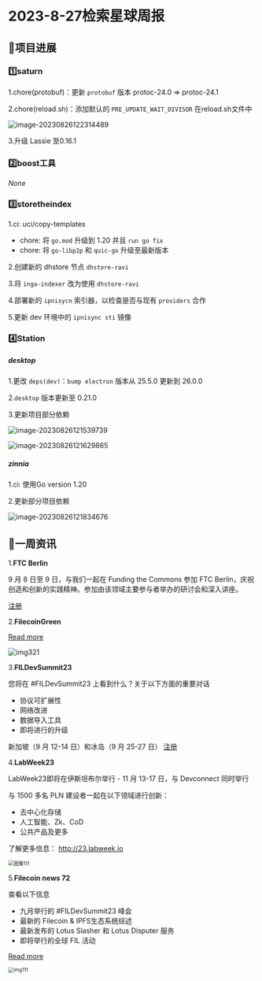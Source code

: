# 2023-8-27检索星球周报


## 🚀项目进展

### 1️⃣saturn

1.chore(protobuf)：更新 `protobuf` 版本 protoc-24.0 => protoc-24.1

2.chore(reload.sh)：添加默认的 `PRE_UPDATE_WAIT_DIVISOR` 在reload.sh文件中

![image-20230826122314489](img/8-27-4-2023.png)

3.升级 Lassie 至0.16.1

###  2️⃣boost工具

*None*

###  3️⃣storetheindex

1.ci: uci/copy-templates

+ chore: 将 `go.mod` 升级到 1.20 并且 `run go fix`
+ chore: 将 `go-libp2p` 和 `quic-go` 升级至最新版本

2.创建新的 dhstore 节点 `dhstore-ravi`

3.将 `inga-indexer` 改为使用 `dhstore-ravi`

4.部署新的 `ipnisycn` 索引器，以检查是否与现有 `providers` 合作

5.更新 dev 环境中的 `ipnisync sti` 镜像

### 4️⃣Station

##### desktop

1.更改 `deps(dev)`：`bump electron` 版本从 25.5.0 更新到 26.0.0

2.`desktop` 版本更新至 0.21.0

3.更新项目部分依赖

![image-20230826121539739](img/8-27-1-2023.png)

![image-20230826121629865](img/8-27-2-2023.png)

##### zinnia

1.ci: 使用Go version 1.20

2.更新部分项目依赖

![image-20230826121834676](img/8-27-3-2023.png)

##  📢一周资讯

1.**FTC Berlin**

9 月 8 日至 9 日，与我们一起在 Funding the Commons 参加 FTC Berlin，庆祝创造和创新的实践精神。参加由该领域主要参与者举办的研讨会和深入讲座。

[注册](https://lu.ma/descixfundingthecommons_berlin2023)

2.**FilecoinGreen**

[Read more](https://twitter.com/FilecoinTLDR/status/1694418996206985544)

![img321](img/8-27-5-2023.png)

3.**FILDevSummit23**

您将在 #FILDevSummit23 上看到什么？关于以下方面的重要对话   

+ 协议可扩展性
+ 网络改进
+ 数据导入工具
+ 即将进行的升级

新加坡（9 月 12-14 日）和冰岛（9 月 25-27 日）
[注册](https://fildev.io/?utm_campaign=FIL%20Dev%20Summit&utm_content=261588821&utm_medium=social&utm_source=twitter&hss_channel=tw-2653394250)

4.**LabWeek23**

LabWeek23即将在伊斯坦布尔举行 - 11 月 13-17 日，与 Devconnect 同时举行

与 1500 多名 PLN 建设者一起在以下领域进行创新：

+ 去中心化存储
+ 人工智能、Zk、CoD
+ 公共产品及更多

了解更多信息： http://23.labweek.io

<img src="img/8-27-6-2023.png" alt="图像111" style="zoom: 70%;" />

5.**Filecoin news 72**

查看以下信息

+ 九月举行的 #FILDevSummit23 峰会
+ 最新的 Filecoin & IPFS生态系统综述
+ 最新发布的 Lotus Slasher 和 Lotus Disputer 服务
+ 即将举行的全球 FIL 活动

[Read more](https://filecoin.io/blog/posts/filecoin-news-72/)

<img src="img/8-27-7-2023.png" alt="img111" style="zoom:70%;" />
